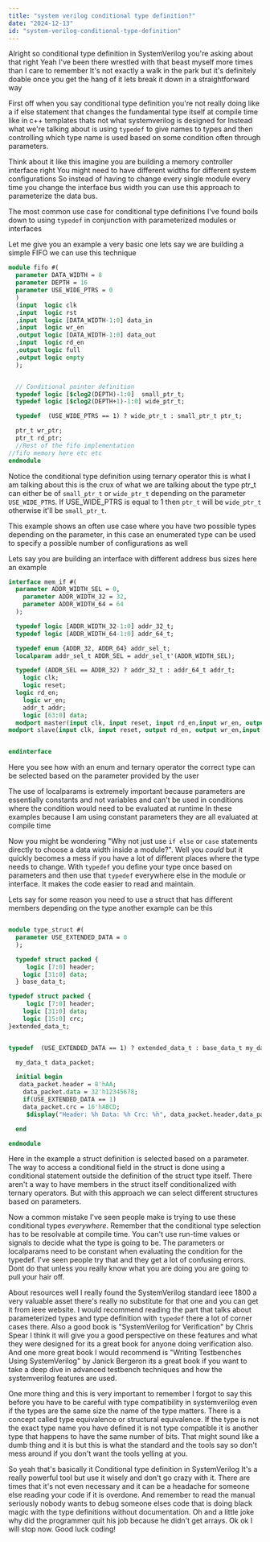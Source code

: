 ```yaml
---
title: "system verilog conditional type definition?"
date: "2024-12-13"
id: "system-verilog-conditional-type-definition"
---
```


Alright so conditional type definition in SystemVerilog you're asking about that right Yeah I've been there wrestled with that beast myself more times than I care to remember It's not exactly a walk in the park but it's definitely doable once you get the hang of it lets break it down in a straightforward way

First off when you say conditional type definition you're not really doing like a if else statement that changes the fundamental type itself at compile time like in c++ templates thats not what systemverilog is designed for Instead what we're talking about is using `typedef` to give names to types and then controlling which type name is used based on some condition often through parameters.

Think about it like this imagine you are building a memory controller interface right You might need to have different widths for different system configurations So instead of having to change every single module every time you change the interface bus width you can use this approach to parameterize the data bus.

The most common use case for conditional type definitions I've found boils down to using `typedef` in conjunction with parameterized modules or interfaces

Let me give you an example a very basic one lets say we are building a simple FIFO we can use this technique

```systemverilog
module fifo #(
  parameter DATA_WIDTH = 8
  parameter DEPTH = 16
  parameter USE_WIDE_PTRS = 0
  )
  (input  logic clk
  ,input  logic rst
  ,input  logic [DATA_WIDTH-1:0] data_in
  ,input  logic wr_en
  ,output logic [DATA_WIDTH-1:0] data_out
  ,input  logic rd_en
  ,output logic full
  ,output logic empty
  );


  // Conditional pointer definition
  typedef logic [$clog2(DEPTH)-1:0]  small_ptr_t;
  typedef logic [$clog2(DEPTH+1)-1:0] wide_ptr_t;

  typedef  (USE_WIDE_PTRS == 1) ? wide_ptr_t : small_ptr_t ptr_t;

  ptr_t wr_ptr;
  ptr_t rd_ptr;
  //Rest of the fifo implementation
//fifo memory here etc etc
endmodule

```

Notice the conditional type definition using ternary operator this is what I am talking about this is the crux of what we are talking about the type ptr_t can either be of `small_ptr_t` or `wide_ptr_t` depending on the parameter `USE_WIDE_PTRS`. If USE_WIDE_PTRS is equal to 1 then `ptr_t` will be `wide_ptr_t` otherwise it'll be `small_ptr_t`.

This example shows an often use case where you have two possible types depending on the parameter, in this case an enumerated type can be used to specify a possible number of configurations as well

Lets say you are building an interface with different address bus sizes here an example

```systemverilog
interface mem_if #(
  parameter ADDR_WIDTH_SEL = 0,
    parameter ADDR_WIDTH_32 = 32,
    parameter ADDR_WIDTH_64 = 64
  );

  typedef logic [ADDR_WIDTH_32-1:0] addr_32_t;
  typedef logic [ADDR_WIDTH_64-1:0] addr_64_t;

  typedef enum {ADDR_32, ADDR_64} addr_sel_t;
  localparam addr_sel_t ADDR_SEL = addr_sel_t'(ADDR_WIDTH_SEL);

  typedef (ADDR_SEL == ADDR_32) ? addr_32_t : addr_64_t addr_t;
    logic clk;
    logic reset;
  logic rd_en;
    logic wr_en;
    addr_t addr;
    logic [63:0] data;
  modport master(input clk, input reset, input rd_en,input wr_en, output addr, output data);
modport slave(input clk, input reset, output rd_en, output wr_en,input addr,input data);


endinterface
```

Here you see how with an enum and ternary operator the correct type can be selected based on the parameter provided by the user

The use of localparams is extremely important because parameters are essentially constants and not variables and can't be used in conditions where the condition would need to be evaluated at runtime In these examples because I am using constant parameters they are all evaluated at compile time

Now you might be wondering "Why not just use `if else` or `case` statements directly to choose a data width inside a module?". Well you *could* but it quickly becomes a mess if you have a lot of different places where the type needs to change. With `typedef` you define your type once based on parameters and then use that `typedef` everywhere else in the module or interface. It makes the code easier to read and maintain.

Lets say for some reason you need to use a struct that has different members depending on the type another example can be this

```systemverilog

module type_struct #(
  parameter USE_EXTENDED_DATA = 0
  );

  typedef struct packed {
     logic [7:0] header;
    logic [31:0] data;
  } base_data_t;

typedef struct packed {
     logic [7:0] header;
    logic [31:0] data;
    logic [15:0] crc;
}extended_data_t;


typedef  (USE_EXTENDED_DATA == 1) ? extended_data_t : base_data_t my_data_t;

  my_data_t data_packet;

  initial begin
   data_packet.header = 8'hAA;
    data_packet.data = 32'h12345678;
    if(USE_EXTENDED_DATA == 1)
    data_packet.crc = 16'hABCD;
     $display("Header: %h Data: %h Crc: %h", data_packet.header,data_packet.data, (USE_EXTENDED_DATA == 1) ? data_packet.crc : 16'h0000 );

  end

endmodule
```

Here in the example a struct definition is selected based on a parameter. The way to access a conditional field in the struct is done using a conditional statement outside the definition of the struct type itself. There aren't a way to have members in the struct itself conditionalized with ternary operators. But with this approach we can select different structures based on parameters.

Now a common mistake I've seen people make is trying to use these conditional types *everywhere*. Remember that the conditional type selection has to be resolvable at compile time. You can't use run-time values or signals to decide what the type is going to be. The parameters or localparams need to be constant when evaluating the condition for the typedef. I've seen people try that and they get a lot of confusing errors. Dont do that unless you really know what you are doing you are going to pull your hair off.

About resources well I really found the SystemVerilog standard ieee 1800 a very valuable asset there's really no substitute for that one and you can get it from ieee website. I would recommend reading the part that talks about parameterized types and type definition with `typedef` there a lot of corner cases there. Also a good book is "SystemVerilog for Verification" by Chris Spear I think it will give you a good perspective on these features and what they were designed for its a great book for anyone doing verification also. And one more great book I would recommend is "Writing Testbenches Using SystemVerilog" by Janick Bergeron its a great book if you want to take a deep dive in advanced testbench techniques and how the systemverilog features are used.

One more thing and this is very important to remember I forgot to say this before you have to be careful with type compatibility in systemverilog even if the types are the same size the name of the type matters. There is a concept called type equivalence or structural equivalence. If the type is not the exact type name you have defined it is not type compatible it is another type that happens to have the same number of bits. That might sound like a dumb thing and it is but this is what the standard and the tools say so don't mess around if you don't want the tools yelling at you.

So yeah that's basically it Conditional type definition in SystemVerilog It's a really powerful tool but use it wisely and don't go crazy with it. There are times that it's not even necessary and it can be a headache for someone else reading your code if it is overdone. And remember to read the manual seriously nobody wants to debug someone elses code that is doing black magic with the type definitions without documentation. Oh and a little joke why did the programmer quit his job because he didn't get arrays. Ok ok I will stop now. Good luck coding!
